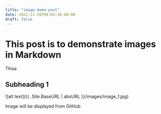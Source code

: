 ```yaml
---
title: "image-demo-post"
date: 2022-11-20T09:03:20-08:00
draft: false
---
```

# This post is to demonstrate images in Markdown

Thisa


## Subheading 1

![alt text]({{ .Site.BaseURL | absURL }}/images/image_1.jpg)

Image will be displayed from GitHub
